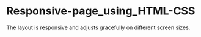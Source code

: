 # Responsive-page_using_HTML-CSS
The layout is responsive and adjusts gracefully on different screen sizes.
